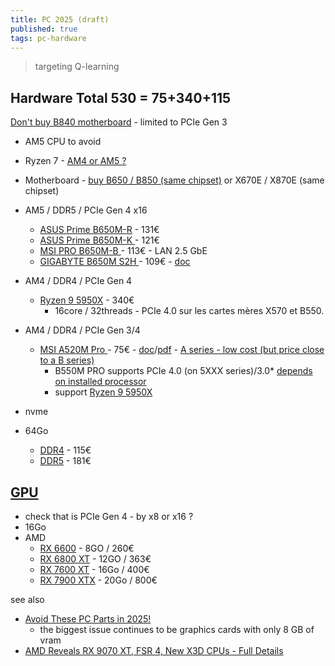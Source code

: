 ```yaml
---
title: PC 2025 (draft)
published: true
tags: pc-hardware
---
```

> targeting Q-learning

## Hardware Total 530 = 75+340+115
[Don't buy B840 motherboard](https://youtubetranscript.com/?v=ckm-SMnayuc&t=790) - limited to PCIe Gen 3
- AM5 CPU to avoid 


- Ryzen 7 - [AM4 or AM5 ?](https://chatgpt.com/share/678509b3-e838-800d-805b-9c12f6d3dff6)
- Motherboard - [buy B650 / B850 (same chipset)](https://youtubetranscript.com/?v=ckm-SMnayuc&t=832) or X670E / X870E (same chipset)
- AM5 / DDR5 / PCIe Gen 4 x16
	- [ASUS Prime B650M-R](https://www.amazon.fr/ASUS-Prime-B650M-R-Socket-S-ATA/dp/B0CS71GLWC) - 131€
    - [ASUS Prime B650M-K ](https://www.amazon.fr/ASUS-AMD-AM5-Prime-B650M-K/dp/B0C6HWFZ56) - 121€
    - [MSI PRO B650M-B ](https://www.ldlc.com/fiche/PB00589151.html) - 113€ - LAN 2.5 GbE
	- [GIGABYTE B650M S2H ](https://www.amazon.fr/Gigabyte-Carte-m%C3%A8re-B650M-S2H/dp/B0CGMBV6XD) - 109€ - [doc](https://www.gigabyte.com/Motherboard/B650M-S2H-rev-10#kf)

- AM4 / DDR4 / PCIe Gen 4

    - [Ryzen 9 5950X](https://www.amazon.fr/AMD-Ryzen-9-5950X-RyzenTM/dp/B0815Y8J9N) - 340€
    	- 16core / 32threads - PCIe 4.0 sur les cartes mères X570 et B550.

- AM4 / DDR4 / PCIe Gen 3/4

	- [MSI A520M Pro ](https://www.amazon.fr/MSI-A520M-Pro-Carte-m%C3%A8re/dp/B08HKJ45DR) - 75€ - [doc](https://www.msi.com/Motherboard/A520M-PRO)/[pdf](https://download-2.msi.com/archive/mnu_exe/mb/B550MPRO_A520MPRO.pdf) - [A series - low cost (but price close to a B series)](https://youtu.be/fZrrynSPFGY?si=xRD-A4SJudt6qCv6&t=150)
    	- B550M PRO supports PCIe 4.0 (on 5XXX series)/3.0*  [depends on installed processor](https://chatgpt.com/share/67855e3b-0c70-800d-88cb-0414c18483a6) 
        - support [Ryzen 9 5950X](https://www.msi.com/Motherboard/A520M-PRO/support#cpu)

- nvme
- 64Go 
    - [DDR4](https://www.amazon.fr/Crucial-2x32Go-3200MT-M%C3%A9moire-CP2K32G4DFRA32A/dp/B0C29W4G29) - 115€
	- [DDR5](https://www.amazon.fr/Crucial-2x32Go-5600MHz-M%C3%A9moire-Bureau/dp/B0C79H54TQ) - 181€

## [GPU]()
- check that is PCIe Gen 4 - by x8 or x16 ?
- 16Go 
- AMD
	- [ RX 6600](https://www.amazon.fr/SWFT210-Radeon-6650-Core-Gaming/dp/B09ZLRDMXX) - 8GO / 260€
    - [RX 6800 XT](https://www.amazon.fr/XFX-Speedster-QICK319-Graphique-RX-675XYJFDP/dp/B0B34M1YLW) - 12GO / 363€
    - [RX 7600 XT](https://www.amazon.fr/gp/product/B0CSN564QQ) - 16Go / 400€
    - [ RX 7900 XTX](/dp/B0BNLT17XQ) - 20Go / 800€

see also
- [Avoid These PC Parts in 2025!](https://www.youtube.com/watch?v=ckm-SMnayuc&list=PLh9akXp2EH2CBpNTjGbdVzbaNUHkRFghJ&index=2)
	-  the biggest issue continues to be graphics cards with only 8 GB of vram 
- [AMD Reveals RX 9070 XT, FSR 4, New X3D CPUs - Full Details](https://www.youtube.com/watch?v=7N-0nkcJKpk)

